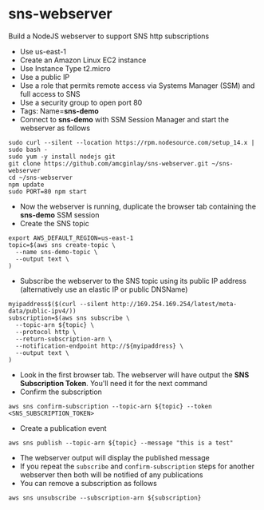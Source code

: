 # sns-webserver
Build a NodeJS webserver to support SNS http subscriptions

- Use us-east-1
- Create an Amazon Linux EC2 instance
- Use Instance Type t2.micro 
- Use a public IP
- Use a role that permits remote access via Systems Manager (SSM) and full access to SNS
- Use a security group to open port 80
- Tags: Name=**sns-demo**
- Connect to **sns-demo** with SSM Session Manager and start the webserver as follows
```
sudo curl --silent --location https://rpm.nodesource.com/setup_14.x | sudo bash -
sudo yum -y install nodejs git
git clone https://github.com/amcginlay/sns-webserver.git ~/sns-webserver
cd ~/sns-webserver
npm update
sudo PORT=80 npm start
```
- Now the webserver is running, duplicate the browser tab containing the **sns-demo** SSM session
- Create the SNS topic
```
export AWS_DEFAULT_REGION=us-east-1
topic=$(aws sns create-topic \
  --name sns-demo-topic \
  --output text \
)
```
- Subscribe the webserver to the SNS topic using its public IP address (alternatively use an elastic IP or public DNSName)
```
myipaddress$($(curl --silent http://169.254.169.254/latest/meta-data/public-ipv4/))
subscription=$(aws sns subscribe \
  --topic-arn ${topic} \
  --protocol http \
  --return-subscription-arn \
  --notification-endpoint http://${myipaddress} \
  --output text \
)
```
- Look in the first browser tab. The webserver will have output the **SNS Subscription Token**. You'll need it for the next command
- Confirm the subscription
```
aws sns confirm-subscription --topic-arn ${topic} --token <SNS_SUBSCRIPTION_TOKEN>
```
- Create a publication event
```
aws sns publish --topic-arn ${topic} --message "this is a test"
```
- The webserver output will display the published message
- If you repeat the `subscribe` and `confirm-subscription` steps for another webserver then both will be notified of any publications
- You can remove a subscription as follows
```
aws sns unsubscribe --subscription-arn ${subscription}
```
